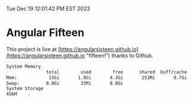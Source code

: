Tue Dec 19 12:01:42 PM EST 2023

# Angular Fifteen


This project is live at [https://angularsixteen.github.io](https://angularsixteen.github.io "fifteen!") thanks to Github.

```bash
System Memory
               total        used        free      shared  buff/cache   available
Mem:            15Gi       1.9Gi       4.3Gi       253Mi       9.7Gi        13Gi
Swap:          8.0Gi        33Mi       8.0Gi
System Storage
456M	.
```
```bash
